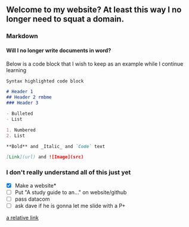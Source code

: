 ## Welcome to my website? At least this way I no longer need to squat a domain.

### Markdown
#### Will I no longer write documents in word?

Below is a code block that I wish to keep as an example while I continue learning
```markdown
Syntax highlighted code block

# Header 1
## Header 2 rmbme
### Header 3

- Bulleted
- List

1. Numbered
2. List

**Bold** and _Italic_ and `Code` text

[Link](url) and ![Image](src)
```
### I don't really understand all of this just yet
- [x] Make a website*
- [ ] Put "A study guide to an..." on website/github
- [ ] pass datacom
- [ ] ask dave if he is gonna let me slide with a P+

[a relative link](/main/Projects/index.md)
